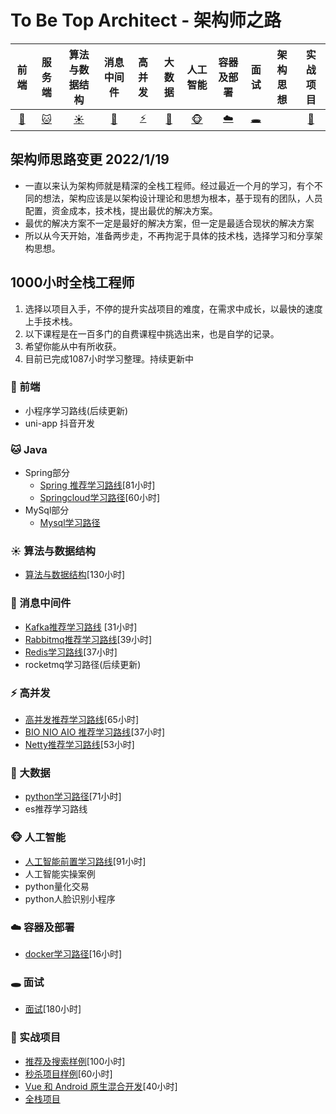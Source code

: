 ﻿# To Be Top Architect  -  架构师之路

| 前端 | 服务端 |算法与数据结构 | 消息中间件 | 高并发 | 大数据 | 人工智能 | 容器及部署 | 面试| 架构思想| 实战项目
| :-----------------------------:      | :----: | :----: | :-----: | :------: | :----------: | :--------------: | :--------: |  :--------: | :--------: | :--------: | 
| [:dog:](#dog-前端)  | [:cat:](#cat-Java) | [:sunny:](#sunny-算法与数据结构) | [:ship:](#ship-消息中间件) | [:zap:](#zap-高并发) | [:ocean:](#ocean-大数据) | [:monkey_face:](#monkey_face-人工智能) | [:cloud:](#cloud-容器及部署) | [:hole:](#hole-面试)| | [:snail:](#snail-实战项目)

## 架构师思路变更 2022/1/19
+ 一直以来认为架构师就是精深的全栈工程师。经过最近一个月的学习，有个不同的想法，架构应该是以架构设计理论和思想为根本，基于现有的团队，人员配置，资金成本，技术栈，提出最优的解决方案。
+ 最优的解决方案不一定是最好的解决方案，但一定是最适合现状的解决方案
+ 所以从今天开始，准备两步走，不再拘泥于具体的技术栈，选择学习和分享架构思想。

## 1000小时全栈工程师 
1. 选择以项目入手，不停的提升实战项目的难度，在需求中成长，以最快的速度上手技术栈。
2. 以下课程是在一百多门的自费课程中挑选出来，也是自学的记录。
3. 希望你能从中有所收获。
4. 目前已完成1087小时学习整理。持续更新中

### :dog: 前端
   +  小程序学习路线(后续更新)
   +  uni-app 抖音开发
 
### :cat: Java
   +  Spring部分
	    + [Spring 推荐学习路线](https://github.com/NewPracticer/SpringStudyRote)[81小时]
	    + [Springcloud学习路径](https://github.com/NewPracticer/SpringCloudRoute)[60小时]
   +  MySql部分
	    + [Mysql学习路径](https://github.com/NewPracticer/MySQL-Route)

### :sunny: 算法与数据结构
   + [算法与数据结构](https://github.com/NewPracticer/DataStructure)[130小时]
   
   
### :ship: 消息中间件
   + [Kafka推荐学习路线](https://github.com/NewPracticer/KafkaStudyRoute) [31小时]
   + [Rabbitmq推荐学习路线](https://github.com/NewPracticer/RabbbitStudy)[39小时]
   + [Redis学习路线](https://github.com/NewPracticer/RedisRoute)[37小时]
   +  rocketmq学习路径(后续更新)
   
   
### :zap: 高并发
   + [高并发推荐学习路线](https://github.com/NewPracticer/HighConcurrency)[65小时]
   + [BIO NIO AIO 推荐学习路线](https://github.com/NewPracticer/BIONIOAIO)[37小时]
   + [Netty推荐学习路线](https://github.com/NewPracticer/netty)[53小时]
   
### :ocean: 大数据
   +  [python学习路径](https://github.com/NewPracticer/python_study_route)[71小时]
   +  es推荐学习路线
   
### :monkey_face: 人工智能
   +  [人工智能前置学习路线](https://github.com/NewPracticer/Artificial-intelligence-Pre)[91小时]
   +  人工智能实操案例
   +  python量化交易
   +  python人脸识别小程序
   
### :cloud: 容器及部署
   + [docker学习路径](https://github.com/NewPracticer/container)[16小时]

### :hole: 面试
   + [面试](https://github.com/NewPracticer/Interview)[180小时]

### :snail: 实战项目
   +  [推荐及搜索样例](https://github.com/NewPracticer/SearchRecommend)[100小时]
   +  [秒杀项目样例](https://github.com/NewPracticer/SpikeExample)[60小时]
   +  [Vue 和 Android 原生混合开发](https://github.com/NewPracticer/Vue-And-Android-Mix)[40小时]
   +  [全栈项目](https://github.com/NewPracticer/fullstackprogram)
   